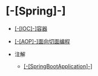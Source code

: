 # [-[Spring]-]

* [[-[IOC]-]容器](/frame/spring/ioc)
* [[-[AOP]-]面向切面编程](/frame/spring/aop)

* 注解
    * [[-[SpringBootApplication]-]](/frame/spring/springbootappliation)